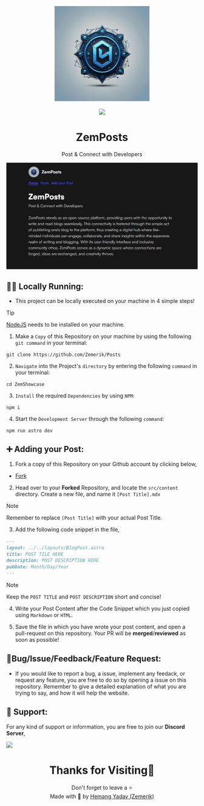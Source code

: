 <p align = "center">

<img src = "public/favicon.ico" style = "height:250px;width:250px">

<br>

<br>

<img src = "https://skillicons.dev/icons?i=javascript,typescript,css,astro,react,vscode,vercel,github&perline=25">

</p>

<h1 align = "center">
  ZemPosts
</h1>

<p align = "center">
  Post & Connect with Developers
</p>

<p align = "center">
  <img src = "public/Screenshot.png">
</p>

## 🏃‍♂️ Locally Running:

- This project can be locally executed on your machine in 4 simple steps!

> [!Tip]
> [NodeJS](https://nodejs.org/) needs to be installed on your machine. 


1. Make a `Copy` of this Repository on your machine by using the following `git command` in your terminal:

```
git clone https://github.com/Zemerik/Posts
```

2. `Navigate` into the Project's `directory` by entering the following `command` in your terminal:

```
cd ZemShowcase
```

3. `Install` the required `Dependencies` by using `NPM`:

```nodejs
npm i
```

4. Start the `Development Server` through the following `command`:

```nodejs
npm run astro dev
```


## ➕ Adding your Post:

1. Fork a copy of this Repository on your Github account by clicking below,

- [Fork](https://github.com/Zemerik/ZemPosts/fork)

2. Head over to your **Forked** Repository, and locate the `src/content` directory. Create a new file, and name it `[Post Title].mdx`

> [!Note]
> Remember to replace `[Post Title]` with your actual Post Title. 

3. Add the following code snippet in the file,

```md
---
layout: ../../layouts/BlogPost.astro
title: POST TILE HERE
description: POST DESCRIPTION HERE
pubDate: Month/Day/Year
---
```

>[!Note]
> Keep the `POST TITLE` and `POST DESCRIPTION` short and concise!

4. Write your Post Content after the Code Snippet which you just copied using `Markdown` or `HTML`. 

5. Save the file in which you have wrote your post content, and open a pull-request on this repository. Your PR will be **merged**/**reviewed** as soon as possible!

## 🐞Bug/Issue/Feedback/Feature Request:

- If you would like to report a bug, a issue, implement any feedack, or request any feature, you are free to do so by opening a issue on this repository. Remember to give a detailed explanation of what you are trying to say, and how it will help the website. 

## 💁 Support:

For any kind of support or inforrmation, you are free to join our **Discord Server**,

<a href = "https://discord.gg/UF9KsmuGbr">
  <img src = "https://invidget.switchblade.xyz/UF9KsmuGbr">
</a>

<h1 align = "center">
  Thanks for Visiting🙏
</h1>

<p align = "center">
  Don't forget to leave a ⭐ 
  <br>
  Made with 💖 by <a href = "https://github.com/Zemerik">Hemang Yadav (Zemerik)</a>
</p>